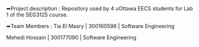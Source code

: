 ➥Project description :
Repository used by 4 uOttawa EECS students for Lab 1 of the SEG3125 course.

➥Team Members :
Tia El Masry | 300160596 | Software Engineering

Mehedi Hossain | 300177090 | Software Engineering
